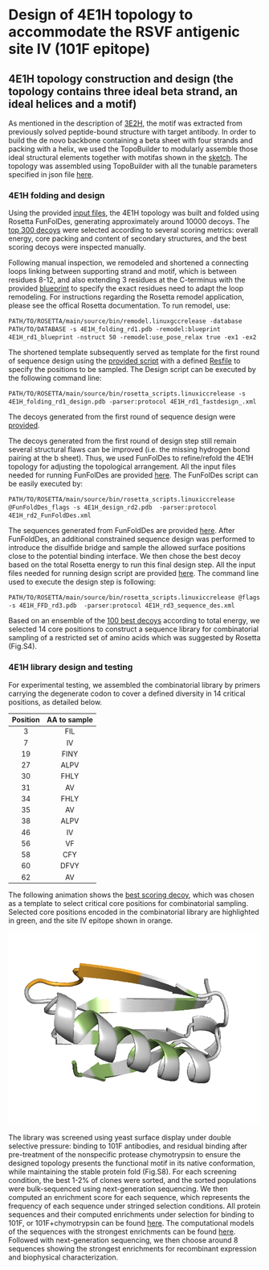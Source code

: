 # Design of 4E1H topology to accommodate the RSVF antigenic site IV (101F epitope) 
## 4E1H topology construction and design (the topology contains three ideal beta strand, an ideal helices and a motif) 
As mentioned in the description of [3E2H](../3E2H/README.md), the motif was extracted from previously solved peptide-bound structure with target antibody. In order to build the de novo backbone containing a beta sheet with four strands and packing with a helix, we used the TopoBuilder to modularly assemble those ideal structural elements together with motifas shown in the [sketch](./1\)Folding_trajectory/input_4E1H/A2E_A1E_D1H_B1E_C1E/sketch.pdb). The topology was assembled using TopoBuilder with all the tunable parameters specified in json file [here](./1\)Folding_trajectory/input_4E1H/4E1H.json).   
 
### 4E1H folding and design 
Using the provided [input files](./1\)Foling_trajectory/input_4E1H), the 4E1H topology was built and folded using Rosetta FunFolDes, generating approximately around 10000 decoys. The [top 300 decoys](./1\)Folding_trajectory/top_300_folding_pose.zip) were selected according to several scoring metrics: overall energy, core packing and content of secondary structures, and the best scoring decoys were inspected manually. 

Following manual inspection, we remodeled and shortened a connecting loops linking between supporting strand and motif, which is between residues 8-12, and also extending 3 residues at the C-terminus with the provided [blueprint](./2\)Remodel_fix_connection_design/4E1H_rd1_blueprint) to specify the exact residues need to adapt the loop remodeling. For instructions regarding the Rosetta remodel application, please see the offical Rosetta documentation. To run remodel, use: 

```
PATH/TO/ROSETTA/main/source/bin/remodel.linuxgccrelease -database PATH/TO/DATABASE -s 4E1H_folding_rd1.pdb -remodel:blueprint 4E1H_rd1_blueprint -nstruct 50 -remodel:use_pose_relax true -ex1 -ex2 
```  

The shortened template subsequently served as template for the first round of sequence design using the [provided script](./2\)Remodel_fix_connection_design/4E1H_rd1_fastdesign_.xml) with a defined [Resfile](./2\)Remodel_fix_connection_design/Resfile) to specify the positions to be sampled. The Design script can be executed by the following command line:  

```
PATH/TO/ROSETTA/main/source/bin/rosetta_scripts.linuxiccrelease -s 4E1H_folding_rd1_design.pdb -parser:protocol 4E1H_rd1_fastdesign_.xml
``` 
The decoys generated from the first round of sequence design were [provided](./2\)Remodel_fix_connection_design/4E1H_rd1_seqDesign_score.sc). 

The decoys generated from the first round of design step still remain several structural flaws can be improved (i.e. the missing hydrogen bond pairing at the b sheet). Thus, we used FunFolDes to refine/refold the 4E1H topology for adjusting the topological arrangement. All the input files needed for running FunFolDes are provided [here](./3\)FunFold_Design). The FunFolDes script can be easily executed by:  

```
PATH/TO/ROSETTA/main/source/bin/rosetta_scripts.linuxiccrelease @FunFoldDes_flags -s 4E1H_design_rd2.pdb  -parser:protocol 4E1H_rd2_FunFoldDes.xml
```

The sequences generated from FunFoldDes are provided [here](./3\)FunFold_Design/4E1H_rd2_FunFoldDes_decoys.csv). After FunFoldDes, an additional constrained sequence design was performed to introduce the disulfide bridge and sample the allowed surface positions close to the potential binding interface. We then chose the best decoy based on the total Rosetta energy to run this final design step. All the input files needed for running design script are provided [here](./4\)Final_sequence_design). The command line used to execute the design step is following: 

```
PATH/TO/ROSETTA/main/source/bin/rosetta_scripts.linuxiccrelease @flags -s 4E1H_FFD_rd3.pdb  -parser:protocol 4E1H_rd3_sequence_des.xml
```

Based on an ensemble of the [100 best decoys](./4\)Final_sequence_design/4E1H_rd3_design_decoy.csv) according to total energy, we selected 14 core positions to construct a sequence library for combinatorial sampling of a restricted set of amino acids which was suggested by Rosetta (Fig.S4). 

### 4E1H library design and testing 
For experimental testing, we assembled the combinatorial library by primers carrying the degenerate codon to cover a defined diversity in 14 critical positions, as detailed below.

| Position| AA to sample|
| :------:|:-----------:|
| 3       | FIL         |
| 7       | IV          |
| 19      | FINY        |
| 27      | ALPV        | 
| 30      | FHLY        | 
| 31      | AV          | 
| 34      | FHLY        | 
| 35      | AV          |
| 38      | ALPV        |
| 46      | IV          | 
| 56      | VF          |
| 58      | CFY         |
| 60      | DFVY        |
| 62      | AV          |

The following animation shows the [best scoring decoy](./4E1H.gif), which was chosen as a template to select critical core positions for combinatorial sampling. Selected core positions encoded in the combinatorial library are highlighted in green, and the site IV epitope shown in orange. 

![](./4E1H.gif)

The library was screened using yeast surface display under double selective pressure: binding to 101F antibodies, and residual binding after pre-treatment of the nonspecific protease chymotrypsin to ensure the designed topology presents the functional motif in its native conformation, while maintaining the stable protein fold (Fig.S8). For each screening condition, the best 1-2% of clones were sorted, and the sorted populations were bulk-sequenced using next-generation sequencing. We then computed an enrichment score for each sequence, which represents the frequency of each sequence under stringed selection conditions. All protein sequences and their computed enrichments under selection for binding to 101F, or 101F+chymotrypsin can be found [here](./5\)NGS_seq/4E1H_NGS.csv). The computational models of the sequences with the strongest enrichments can be found [here](). Followed with next-generation sequencing, we then choose around 8 sequences showing the strongest enrichments for recombinant expression and biophysical characterization.

